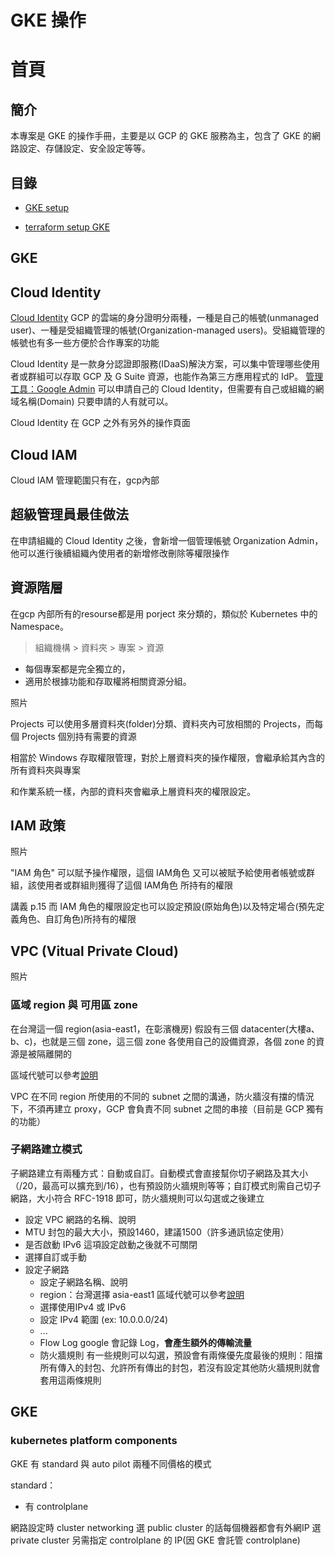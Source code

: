 # GKE 操作

# 首頁

## 簡介

本專案是 GKE 的操作手冊，主要是以 GCP 的 GKE 服務為主，包含了 GKE 的網路設定、存儲設定、安全設定等等。


## 目錄

- [GKE setup](https://github.com/CUTe-CCNL/GKE-operate/GKE-setup/README.md)

- [terraform setup GKE](https://github.com/CUTe-CCNL/GKE-operate/terraform/README.md)


## GKE

## Cloud Identity

[Cloud Identity](https://cloud.google.com/identity/)
GCP 的雲端的身分證明分兩種，一種是自己的帳號(unmanaged user)、一種是受組織管理的帳號(Organization-managed users)。受組織管理的帳號也有多一些方便於合作專案的功能

Cloud Identity 是一款身分認證即服務(IDaaS)解決方案，可以集中管理哪些使用者或群組可以存取 GCP 及 G Suite 資源，也能作為第三方應用程式的 IdP。
[管理工具：Google Admin](https://workspace.google.com/products/admin)
可以申請自己的 Cloud Identity，但需要有自己或組織的網域名稱(Domain) 只要申請的人有就可以。

Cloud Identity 在 GCP 之外有另外的操作頁面

## Cloud IAM
Cloud IAM 管理範圍只有在，gcp內部

## 超級管理員最佳做法
在申請組織的 Cloud Identity 之後，會新增一個管理帳號 Organization Admin，他可以進行後續組織內使用者的新增修改刪除等權限操作

## 資源階層
在gcp 內部所有的resourse都是用 porject 來分類的，類似於 Kubernetes 中的 Namespace。

> 組織機構 > 資料夾 > 專案 > 資源

- 每個專案都是完全獨立的，
- 適用於根據功能和存取權將相關資源分組。


照片

Projects 可以使用多層資料夾(folder)分類、資料夾內可放相關的 Projects，而每個 Projects 個別持有需要的資源

相當於 Windows 存取權限管理，對於上層資料夾的操作權限，會繼承給其內含的所有資料夾與專案

和作業系統一樣，內部的資料夾會繼承上層資料夾的權限設定。


## IAM 政策

照片

"IAM 角色" 可以賦予操作權限，這個 IAM角色 又可以被賦予給使用者帳號或群組，該使用者或群組則獲得了這個 IAM角色 所持有的權限

講義 p.15
而 IAM 角色的權限設定也可以設定預設(原始角色)以及特定場合(預先定義角色、自訂角色)所持有的權限

## VPC (Vitual Private Cloud)

照片

### 區域 region 與 可用區 zone

在台灣這一個 region(asia-east1，在彰濱機房) 假設有三個 datacenter(大樓a、b、c)，也就是三個 zone，這三個 zone 各使用自己的設備資源，各個 zone 的資源是被隔離開的

區域代號可以參考[說明](https://cloud.google.com/about/locations?hl=zh-tw#asia-pacific)

VPC 在不同 region 所使用的不同的 subnet 之間的溝通，防火牆沒有擋的情況下，不須再建立 proxy，GCP 會負責不同 subnet 之間的串接（目前是 GCP 獨有的功能）

### 子網路建立模式

子網路建立有兩種方式：自動或自訂。自動模式會直接幫你切子網路及其大小（/20，最高可以擴充到/16），也有預設防火牆規則等等；自訂模式則需自己切子網路，大小符合 RFC-1918 即可，防火牆規則可以勾選或之後建立

- 設定 VPC 網路的名稱、說明
- MTU
封包的最大大小，預設1460，建議1500（許多通訊協定使用）
- 是否啟動 IPv6
這項設定啟動之後就不可關閉
- 選擇自訂或手動
- 設定子網路
  - 設定子網路名稱、說明
  - region：台灣選擇 asia-east1
    區域代號可以參考[說明](https://cloud.google.com/about/locations?hl=zh-tw#asia-pacific)
  - 選擇使用IPv4 或 IPv6
  - 設定 IPv4 範圍 (ex: 10.0.0.0/24)
  - ...
  - Flow Log
    google 會記錄 Log，**會產生額外的傳輸流量**
  - 防火牆規則
    有一些規則可以勾選，預設會有兩條優先度最後的規則：阻擋所有傳入的封包、允許所有傳出的封包，若沒有設定其他防火牆規則就會套用這兩條規則

## GKE

### kubernetes platform components

GKE 有 standard 與 auto pilot 兩種不同價格的模式

standard：
- 有 controlplane

網路設定時
cluster networking
選 public cluster 的話每個機器都會有外網IP
選 private cluster 另需指定 controlplane 的 IP(因 GKE 會託管 controlplane)